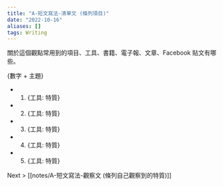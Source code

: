 ```yaml
---
title: "A-短文寫法-清單文 (條列項目)"
date: "2022-10-16"
aliases: []
tags: Writing
---
```


關於這個觀點常用到的項目、工具、書籍、電子報、文章、Facebook 貼文有哪些。

{數字 + 主題}
- 1. {工具: 特質}
- 2. {工具: 特質}
- 3. {工具: 特質}
- 4. {工具: 特質}
- 5. {工具: 特質}

Next > [[notes/A-短文寫法-觀察文 (條列自己觀察到的特質)]]